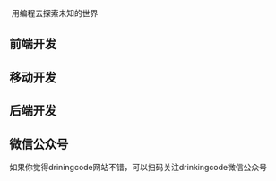<img source=""> 用编程去探索未知的世界



## 前端开发









## 移动开发







## 后端开发





## 微信公众号
如果你觉得driningcode网站不错，可以扫码关注drinkingcode微信公众号

